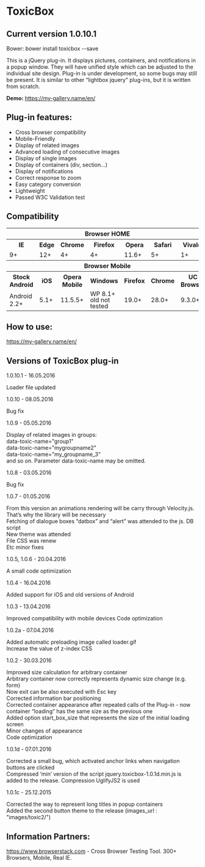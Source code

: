 # ToxicBox

<h2>Current version 1.0.10.1</h2>

Bower: bower install toxicbox --save

This is a jQuery plug-in. It displays pictures, containers, and notifications in a popup window. They will have unified style which can be adjusted to the individual site design. Plug-in is under development, so some bugs may still be present.
It is similar to other “lightbox jquery” plug-ins, but it is written from scratch.

<strong>Demo:</strong> https://my-gallery.name/en/

<h2>Plug-in features:</h2>

<ul>
<li><span>Cross browser compatibility</span></li>
<li><span>Mobile-Friendly</span></li>
<li><span>Display of related images</span></li>
<li><span>Advanced loading of consecutive images</span></li>
<li><span>Display of single images</span></li>
<li><span>Display of containers (div, section...)</span></li>
<li><span>Display of notifications</span></li>
<li><span>Correct response to zoom</span></li>
<li><span>Easy category conversion</span></li>
<li><span>Lightweight</span></li>
<li><span>Passed W3C Validation test</span></li>
</ul>

<h2>Compatibility</h2>
<table id="cross" style="width:100%;">
<tr>
<th colspan="7">Browser HOME</th>
</tr>
<tr>
<th>IE</th><th>Edge</th><th>Chrome</th><th>Firefox</th><th>Opera</th><th>Safari</th><th>Vivaldi</th>
</tr>
<tr>
<td>9+</td><td>12+</td><td>4+</td><td>4+</td><td>11.6+</td><td>5+</td><td>1+</td>
</tr>
<tr>
<th colspan="7">Browser Mobile</th>
</tr>
<tr>
<th>Stock Android</th><th>iOS</th><th>Opera Mobile</th><th>Windows</th><th>Firefox</th><th>Chrome</th><th>UC Browser</th>
</tr>
<tr>
<td>Android 2.2+</td><td>5.1+</td><td>11.5.5+</td><td style="line-height:1em;">WP 8.1+<br />old not tested</td><td>19.0+</td><td style="line-height:1em;">28.0+</td><td>9.3.0+</td>
</tr>
</table>

<h2>How to use:</h2>

https://my-gallery.name/en/

<h2>Versions of ToxicBox plug-in</h2>

1.0.10.1 - 16.05.2016

Loader file updated

1.0.10 - 08.05.2016

Bug fix

1.0.9 - 05.05.2016

Display of related images in groups:<br />
data-toxic-name="group1" <br />
data-toxic-name="mygroupname2" <br />
data-toxic-name="my_groupname_3" <br />
and so on. Parameter data-toxic-name may be omitted.

1.0.8 - 03.05.2016

Bug fix

1.0.7 - 01.05.2016

From this version an animations rendering will be carry through Velocity.js. That’s why the library will be necessary<br />
Fetching of dialogue boxes “datbox” and “alert” was attended to the js. DB script<br />
New theme was attended<br />
File CSS was renew<br />
Etc minor fixes<br />

1.0.5, 1.0.6 - 20.04.2016

A small code optimization

1.0.4 - 16.04.2016

Added support for iOS and old versions of Android

1.0.3 - 13.04.2016

Improved compatibility with mobile devices
Code optimization

1.0.2a - 07.04.2016

Added automatic preloading image called loader.gif<br />
Increase the value of z-index CSS

1.0.2 - 30.03.2016

Improved size calculation for arbitrary container<br />
Arbitrary container now correctly represents dynamic size change (e.g. form)<br />
Now exit can be also executed with Esc key<br />
Corrected information bar positioning<br />
Corrected container appearance after repeated calls of the Plug-in - now container “loading” has the same size as the previous one<br />
Added option start_box_size that represents the size of the initial loading screen<br />
Minor changes of appearance<br />
Code optimization

1.0.1d - 07.01.2016

Corrected a small bug, which activated anchor links when navigation buttons are clicked<br />
Compressed ‘min’ version of the script jquery.toxicbox-1.0.1d.min.js is added to the release. Compression UglifyJS2 is used

1.0.1c - 25.12.2015

Corrected the way to represent long titles in popup containers<br />
Added the second button theme to the release (images_url : "images/toxic2/")

<h2>Information Partners:</h2>

https://www.browserstack.com - Cross Browser Testing Tool. 300+ Browsers, Mobile, Real IE.
